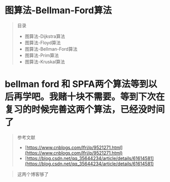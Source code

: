 
# 图算法-Bellman-Ford算法 
> 目录
>* 图算法-Dijkstra算法
>* 图算法-Floyd算法
>* 图算法-Bellman-Ford算法
>* 图算法-Prim算法
>* 图算法-Kruskal算法


# bellman ford 和 SPFA两个算法等到以后再学吧。我赌十块不需要。等到下次在复习的时候完善这两个算法，已经没时间了

> 参考文献
> * [https://www.cnblogs.com/lfri/p/9521271.html](https://www.cnblogs.com/lfri/p/9521271.html)
> * [https://blog.csdn.net/qq_35644234/article/details/61614581](https://blog.csdn.net/qq_35644234/article/details/61614581)

> 这两个博客够了